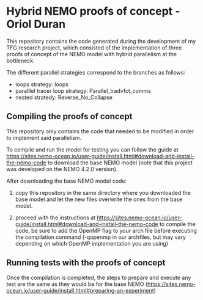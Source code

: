 # Hybrid NEMO proofs of concept - Oriol Duran

This repository contains the code generated during the development of my TFG research project, which consisted of the implementation of three proofs of concept of the NEMO model with hybrid parallelism at the bottleneck.

The different parallel strategies correspond to the branches as follows:

- loops strategy: loops
- paralllel tracer loop strategy: Parallel_tradvfct_comms
- nested stratedy: Reverse_No_Collapse

## Compiling the proofs of concept
This repository only contains the code that needed to be modified in order to implement said parallelism.

To compile and run the model for testing you can follow the guide at https://sites.nemo-ocean.io/user-guide/install.html#download-and-install-the-nemo-code to download the base NEMO model (note that this project was developed on the NEMO 4.2.0 version).

After downloading the base NEMO model code:

1. copy this repository in the same directory where you downloaded the base model and let the new files overwrite the ones from the base model.

2. proceed with the instructions at https://sites.nemo-ocean.io/user-guide/install.html#download-and-install-the-nemo-code to compile the code, be sure to add the OpenMP flag to your arch file before executing the compilation command (-qopenmp in our archfiles, but may vary depending on which OpenMP implementation you are using)

## Running tests with the proofs of concept
Once the compilation is completed, the steps to prepare and execute any test are the same as they would be for the base NEMO (https://sites.nemo-ocean.io/user-guide/install.html#preparing-an-experiment)
